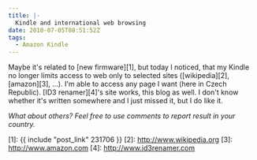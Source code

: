 ```yaml
---
title: |-
  Kindle and international web browsing
date: 2010-07-05T08:51:52Z
tags:
  - Amazon Kindle
---
```

Maybe it's related to [new firmware][1], but today I noticed, that my Kindle no longer limits access to web only to selected sites ([wikipedia][2], [amazon][3], ...). I'm able to access any page I want (here in Czech Republic). [ID3 renamer][4]'s site works, this blog as well. I don't know whether it's written somewhere and I just missed it, but I do like it.

_What about others? Feel free to use comments to report result in your country._

[1]: {{ include "post_link" 231706 }}
[2]: http://www.wikipedia.org
[3]: http://www.amazon.com
[4]: http://www.id3renamer.com